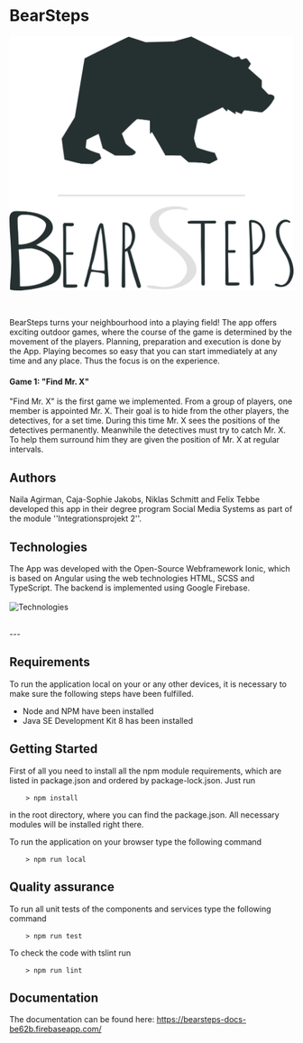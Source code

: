 # BearSteps

![BearSteps Logo](./src/assets/Logo.png)

<br>

BearSteps turns your neighbourhood into a playing field! 
The app offers exciting outdoor games, 
where the course of the game is determined by the movement of the players.
Planning, preparation and execution is done by the App. 
Playing becomes so easy that you can start immediately at any time and any place. Thus the focus is on the experience.


#### Game 1: "Find Mr. X"

"Find Mr. X" is the first game we implemented. From a group of players, one member is appointed Mr. X. 
Their goal is to hide from the other players, the detectives, for a set time. 
During this time Mr. X sees the positions of the detectives permanently. Meanwhile the detectives must try to catch Mr. X. 
To help them surround him they are given the position of Mr. X at regular intervals.

## Authors

Naila Agirman, Caja-Sophie Jakobs, Niklas Schmitt and Felix Tebbe developed this app in their degree program Social Media Systems as part of the module ''Integrationsprojekt 2''.

## Technologies

The App was developed with the Open-Source Webframework
Ionic, which is based on Angular using the web technologies HTML, SCSS and TypeScript.
The backend is implemented using Google Firebase.
<br>
<br>
![Technologies](https://dl.dropbox.com/s/7sq6lrgw1242wxa/Systemarchitektur.png)

<br>
---

## Requirements

To run the application local on your or any other devices, it 
is necessary to make sure the following steps have been fulfilled.

- Node and NPM have been installed
- Java SE Development Kit 8 has been installed

## Getting Started

First of all you need to install all the npm module requirements, which are listed
in package.json and ordered by package-lock.json. Just run 

```
    > npm install
```

in the root directory, where you can find the package.json. All necessary modules
will be installed right there.

To run the application on your browser type the following command

```
    > npm run local 
```

## Quality assurance

To run all unit tests of the components and services type the following command

```
    > npm run test 
```

To check the code with tslint run

```
    > npm run lint
```

## Documentation

The documentation can be found here: https://bearsteps-docs-be62b.firebaseapp.com/
